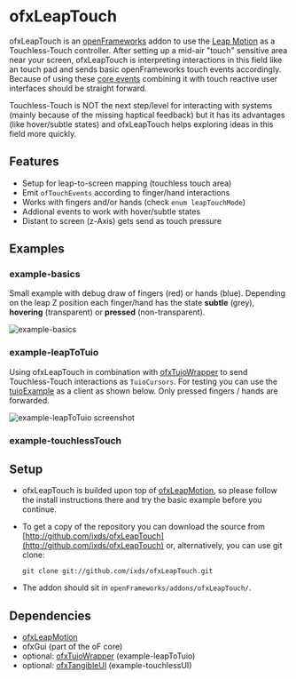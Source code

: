 ofxLeapTouch
================

ofxLeapTouch is an [openFrameworks](https://github.com/openframeworks/openFrameworks) addon to use the [Leap Motion](https://leapmotion.com) as a Touchless-Touch controller. After setting up a mid-air "touch" sensitive area near your screen, ofxLeapTouch is interpreting interactions in this field like an touch pad and sends basic openFrameworks touch events accordingly. Because of using these [core events](http://openframeworks.cc/documentation/events/ofCoreEvents.html) combining it with touch reactive user interfaces should be straight forward. 

Touchless-Touch is NOT the next step/level for interacting with systems (mainly because of the missing haptical feedback) but it has its advantages (like hover/subtle states) and ofxLeapTouch helps exploring ideas in this field more quickly.


Features 
--------

* Setup for leap-to-screen mapping (touchless touch area)
* Emit `ofTouchEvents` according to finger/hand interactions
* Works with fingers and/or hands (check `enum leapTouchMode`)
* Addional events to work with hover/subtle states 
* Distant to screen (z-Axis) gets send as touch pressure

Examples
--------

### example-basics

Small example with debug draw of fingers (red) or hands (blue). Depending on the leap Z position each finger/hand has the state **subtle** (grey), **hovering** (transparent) or **pressed** (non-transparent).

![example-basics](https://raw.githubusercontent.com/ixds/ofxLeapTouch/master/example-basics.png)

### example-leapToTuio

Using ofxLeapTouch in combination with [ofxTuioWrapper](http://github.com/fx-lange/ofxTuioWrapper/) to send Touchless-Touch interactions as `TuioCursors`. For testing you can use the [tuioExample](https://github.com/fx-lange/ofxTuioWrapper/tree/master/tuioExample) as a client as shown below. Only pressed fingers / hands are forwarded.

![example-leapToTuio screenshot](https://raw.githubusercontent.com/ixds/ofxLeapTouch/master/example-leapToTuio.png)

### example-touchlessTouch

Setup
------

* ofxLeapTouch is builded upon top of [ofxLeapMotion](http://github.com/ofTheo/ofxLeapMotion/), so please follow the install instructions there and try the basic example before you continue.
* To get a copy of the repository you can download the source from [http://github.com/ixds/ofxLeapTouch](http://github.com/ixds/ofxLeapTouch) or, alternatively, you can use git clone: 

  `git clone git://github.com/ixds/ofxLeapTouch.git`

* The addon should sit in `openFrameworks/addons/ofxLeapTouch/`.

Dependencies
------------

* [ofxLeapMotion](http://github.com/ofTheo/ofxLeapMotion/)
* ofxGui (part of the oF core)
* optional: [ofxTuioWrapper](http://github.com/fx-lange/ofxTuioWrapper/) (example-leapToTuio)
* optional: [ofxTangibleUI](http://github.com/fx-lange/ofxTangibleUI/) (example-touchlessUI)
